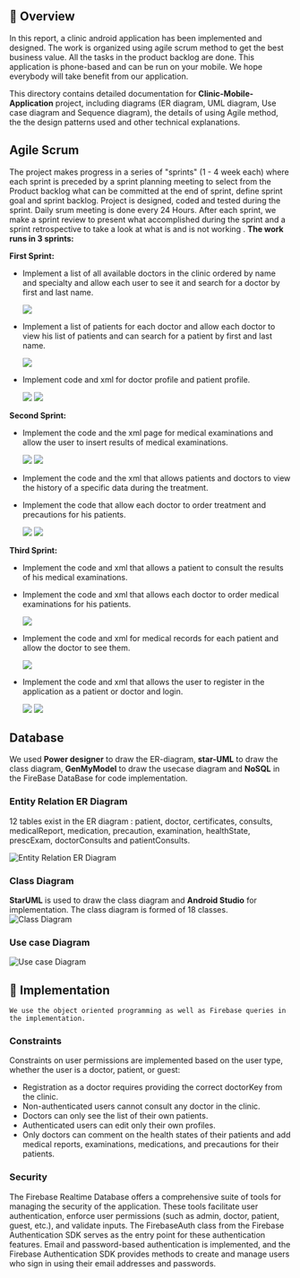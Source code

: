 ## 📖 Overview

In this report, a clinic android application has been implemented and designed. The work is organized using agile scrum method to get the best business value. All the tasks in the product backlog are done. This application is phone-based and can be run on your mobile. We hope everybody will take benefit from our application. 

This directory contains detailed documentation for **Clinic-Mobile-Application** project, including diagrams (ER diagram, UML diagram, Use case diagram and Sequence diagram), the details of using Agile method, the the design patterns used and other technical explanations.


## Agile Scrum
The project makes progress in a series of  "sprints" (1 - 4 week each) where each sprint is preceded by a sprint planning meeting to select from the Product backlog what can be committed at the end of sprint, define sprint goal and sprint backlog. Project is designed, coded and tested during the sprint. Daily srum meeting is done every 24 Hours. After each sprint, we make a sprint review to present what accomplished during the sprint and a sprint retrospective to take a look at what is and is not working . 
**The work runs in 3 sprints:**

**First Sprint:**
   - Implement a list of all available doctors in the clinic ordered by name and specialty and allow each user to see it and search for a doctor by first and last name.
     
     ![](screenshots/agile-firstsprint-1.png)

   - Implement a list of patients for each doctor and allow each doctor to view his list of patients and can search for a patient by first and last name.

     ![](screenshots/agile-firstsprint-2.png)

   - Implement code and xml for doctor profile and patient profile.

     ![](screenshots/agile-firstsprint-3.png)  ![](screenshots/agile-firstsprint-4.png)


     
**Second Sprint:**
   - Implement the code and the xml page for medical examinations and allow the user to insert results of medical examinations.

     ![](screenshots/agile-secondsprint-1.png) ![](screenshots/agile-secondsprint-2.png)
     
   - Implement the code and the xml that allows patients and doctors to view the history of a specific data during the treatment.
     
   - Implement the code that allow each doctor to order treatment and precautions for his patients.

     ![](screenshots/agile-secondsprint-3.png) ![](screenshots/agile-secondsprint-4.png)
     
**Third Sprint:**
   - Implement the code and xml that allows a patient to consult the results of his medical examinations.
     
   - Implement the code and xml that allows each doctor to order medical examinations for his patients.

     ![](screenshots/agile-thirdsprint-1.png)
     
   - Implement the code and xml for medical records for each patient and allow the doctor to see them.

     ![](screenshots/agile-thirdsprint-2.png)
     
   - Implement the code and xml that allows the  user to register in the application as a patient or doctor and login.

     ![](screenshots/agile-thirdsprint-3.png) ![](screenshots/agile-thirdsprint-4.png)


## Database
We used **Power designer** to draw the ER-diagram, **star-UML** to draw the class diagram, **GenMyModel** to draw the usecase diagram and **NoSQL** in the FireBase DataBase for code implementation.


### Entity Relation ER Diagram
12 tables exist in the ER diagram : patient, doctor, certificates, consults, medicalReport, medication, precaution, examination, healthState, prescExam, doctorConsults and patientConsults.

![Entity Relation ER Diagram](diagrams/ER-Diagram.png)



### Class Diagram
**StarUML** is used to draw the class diagram and **Android Studio** for implementation. The class diagram is formed of 18 classes.
![Class Diagram](diagrams/Class-Diagram.png)



### Use case Diagram
![Use case Diagram](diagrams/Usecase-Diagram.png)



## 📑 Implementation

	We use the object oriented programming as well as Firebase queries in the implementation. 
 
### Constraints
	
 Constraints on user permissions are implemented based on the user type, whether the user is a doctor, patient, or guest:
   - Registration as a doctor requires providing the correct doctorKey from the clinic.
   - Non-authenticated users cannot consult any doctor in the clinic.
   - Doctors can only see the list of their own patients.
   - Authenticated users can edit only their own profiles.
   - Only doctors can comment on the health states of their patients and add medical reports, examinations, medications, and precautions for their patients.

### Security
	
 The Firebase Realtime Database offers a comprehensive suite of tools for managing the security of the application. These tools facilitate user authentication, enforce user permissions (such as admin, doctor, patient, guest, etc.), and validate inputs. The FirebaseAuth class from the Firebase Authentication SDK serves as the entry point for these authentication features. Email and password-based authentication is implemented, and the Firebase Authentication SDK provides methods to create and manage users who sign in using their email addresses and passwords.

 



